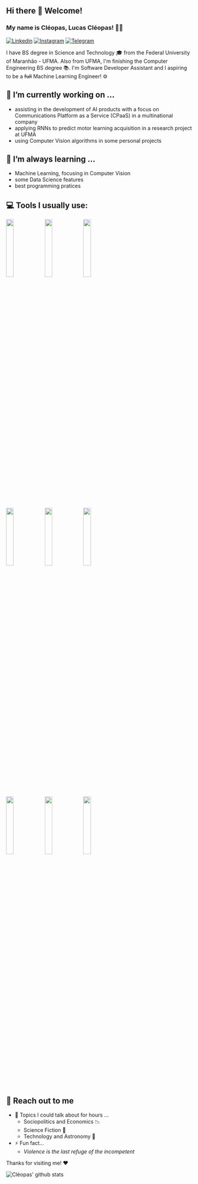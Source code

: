 ## Hi there 👋 Welcome!
### My name is Cléopas, Lucas Cléopas! :man_technologist:

[![Linkedin](https://img.shields.io/badge/-LinkedIn-blue?style=flat&logo=Linkedin&logoColor=white)](https://www.linkedin.com/in/lucas-cleopas/)
[![Instagram](https://img.shields.io/badge/Instagram-E4405F?style=flat&logo=instagram&logoColor=white)](https://instagram.com/darkcleopas)
[![Telegram](https://img.shields.io/badge/Telegram-2CA5E0?style=flat&logo=instagram&logoColor=white)](https://t.me/darkcleopas)

I have BS degree in Science and Technology :mortar_board: from the Federal University of Maranhão - UFMA. Also from UFMA, I'm finishing the Computer Engineering BS degree 📚. I'm Software Developer Assistant and I aspiring to be a ~~full~~ Machine Learning Engineer! ⚙️

## 🔭 I’m currently working on ...
- assisting in the development of AI products with a focus on Communications Platform as a Service (CPaaS) in a multinational company
- applying RNNs to predict motor learning acquisition in a research project at UFMA
- using Computer Vision algorithms in some personal projects

## 🌱 I’m always learning ...
- Machine Learning, focusing in Computer Vision
- some Data Science features
- best programming pratices

## :computer: Tools I usually use:
<p>
<code><img width="20%" src="https://www.vectorlogo.zone/logos/python/python-ar21.svg"></code>
<code><img width="20%" src="https://www.vectorlogo.zone/logos/r-project/r-project-ar21.svg"></code>
<code><img width="20%" src="https://www.vectorlogo.zone/logos/javascript/javascript-ar21.svg"></code>
<br />
<code><img width="20%" src="https://fastapi.tiangolo.com/img/logo-margin/logo-teal.png"></code>
<code><img width="20%" src="https://www.vectorlogo.zone/logos/mysql/mysql-ar21.svg"></code>
<code><img width="20%" src="https://www.vectorlogo.zone/logos/tensorflow/tensorflow-ar21.svg"></code>
<br />
<code><img width="20%" src="https://www.vectorlogo.zone/logos/google_cloud/google_cloud-ar21.svg"></code>
<code><img width="20%" src="https://www.vectorlogo.zone/logos/amazon_aws/amazon_aws-ar21.svg"></code>
<code><img width="20%" src="https://www.vectorlogo.zone/logos/docker/docker-ar21.svg"></code>
</p>

## 👋 Reach out to me 
- 💬 Topics I could talk about for hours ...
  - Sociopolitics and Economics :chart_with_downwards_trend:	
  - Science Fiction :robot:	
  - Technology and Astronomy :milky_way:
- ⚡ Fun fact...
  - _Violence is the last refuge of the incompetent_

Thanks for visiting me! ❤️

![Cléopas' github stats](https://github-readme-stats.vercel.app/api?username=darkcleopas&hide=["issues"]&show_icons=true)

<!--
**darkcleopas/darkcleopas** is a ✨ _special_ ✨ repository because its `README.md` (this file) appears on your GitHub profile

Here are some ideas to get you started:

- 🔭 I’m currently working on ...
- 🌱 I’m currently learning ...
- 👯 I’m looking to collaborate on ...
- 🤔 I’m looking for help with ...
- 💬 Ask me about ...
- 📫 How to reach me: ...
- 😄 Pronouns: ...
- ⚡ Fun fact: ...
-->


